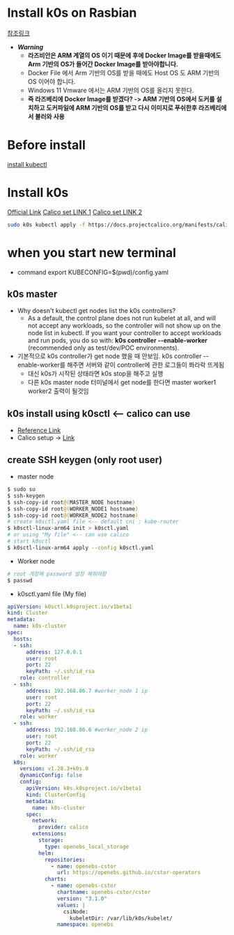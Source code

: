Install k0s on Rasbian
===

[참조링크](https://medium.com/thinkport/how-to-build-a-raspberry-pi-kubernetes-cluster-with-k3s-76224788576c)
- ***Warning***
  - **라즈비안은 ARM 계열의 OS 이기 때문에 후에 Docker Image를 받을때에도 Arm 기반의 OS가 들어간 Docker Image를 받아야합니다.**
  - Docker File 에서 Arm 기반의 OS를 받을 때에도 Host OS 도 ARM 기반의 OS 이어야 합니다.
  - Windows 11 Vmware 에서는 ARM 기반의 OS를 올리지 못한다.
  - **즉 라즈베리에 Docker Image를 받겠다? -> ARM 기반의 OS에서 도커를 설치하고 도커파일에 ARM 기반의 OS를 받고 다시 이미지로 푸쉬한후 라즈베리에서 불러와 사용**

# Before install
[install kubectl](https://kubernetes.io/docs/tasks/tools/install-kubectl-linux/)
    
# Install k0s
[Official Link](https://docs.k0sproject.io/v1.23.6+k0s.2/raspberry-pi4/)
[Calico set LINK 1](https://www.mirantis.com/blog/how-to-set-up-k0s-kubernetes-a-quick-and-dirty-guide/)
[Calico set LINK 2](https://docs.k0sproject.io/v1.20.6+k0s.0/configuration/)
```bash
sudo k0s kubectl apply -f https://docs.projectcalico.org/manifests/calico.yaml
```

# when you start new terminal
* command export KUBECONFIG=$(pwd)/config.yaml

## k0s master
* Why doesn't kubectl get nodes list the k0s controllers?
  * As a default, the control plane does not run kubelet at all, and will not accept any workloads, so the controller will not show up on the node list in kubectl. If you want your controller to accept workloads and run pods, you do so with: **k0s controller --enable-worker** (recommended only as test/dev/POC environments).
* 기본적으로 k0s controller가 get node 했을 때 안보임. k0s controller --enable-worker를 해주면 서버와 같이 controller에 관한 로그들이 쫘라락 뜨게됨
  * 대신 k0s가 시작된 상태라면 k0s stop을 해주고 실행
  * 다른 k0s master node 터미널에서 get node를 한다면 master worker1 worker2 출력이 될것임

## k0s install using k0sctl <-- calico can use
* [Reference Link](https://ko.linux-console.net/?p=20569)
* Calico setup -> [Link](https://kengz.gitbook.io/blog/setting-up-a-private-kubernetes-cluster-with-k0sctl)

## create SSH keygen (only root user)
* master node
```bash 
$ sudo su
$ ssh-keygen
$ ssh-copy-id root@(MASTER_NODE hostname)
$ ssh-copy-id root@(WORKER_NODE1 hostname)
$ ssh-copy-id root@(WORKER_NODE2 hostname)
# create k0sctl.yaml file <-- default cni : kube-router
$ k0sctl-linux-arm64 init > k0sctl.yaml
# or using "My file" <-- can use calico
# start k0sctl
$ k0sctl-linux-arm64 apply --config k0sctl.yaml
```

* Worker node
```bash
# root 계정에 password 설정 해줘야함
$ passwd
```

* k0sctl.yaml file (My file)
```yaml
apiVersion: k0sctl.k0sproject.io/v1beta1
kind: Cluster
metadata:
  name: k0s-cluster
spec:
  hosts:
  - ssh:
      address: 127.0.0.1
      user: root
      port: 22
      keyPath: ~/.ssh/id_rsa
    role: controller
  - ssh:
      address: 192.168.86.7 #worker_node 1 ip
      user: root
      port: 22
      keyPath: ~/.ssh/id_rsa
    role: worker
  - ssh:
      address: 192.168.86.6 #worker_node 2 ip
      user: root
      port: 22
      keyPath: ~/.ssh/id_rsa
    role: worker
  k0s:
    version: v1.28.3+k0s.0
    dynamicConfig: false
    config:
      apiVersion: k0s.k0sproject.io/v1beta1
      kind: ClusterConfig
      metadata:
        name: k0s-cluster
      spec:
        network:
          provider: calico
        extensions:
          storage:
            type: openebs_local_storage
          helm:
            repositories:
              - name: openebs-cstor
                url: https://openebs.github.io/cstor-operators
            charts:
              - name: openebs-cstor
                chartname: openebs-cstor/cstor
                version: "3.1.0"
                values: |
                  csiNode:
                    kubeletDir: /var/lib/k0s/kubelet/
                namespace: openebs
```